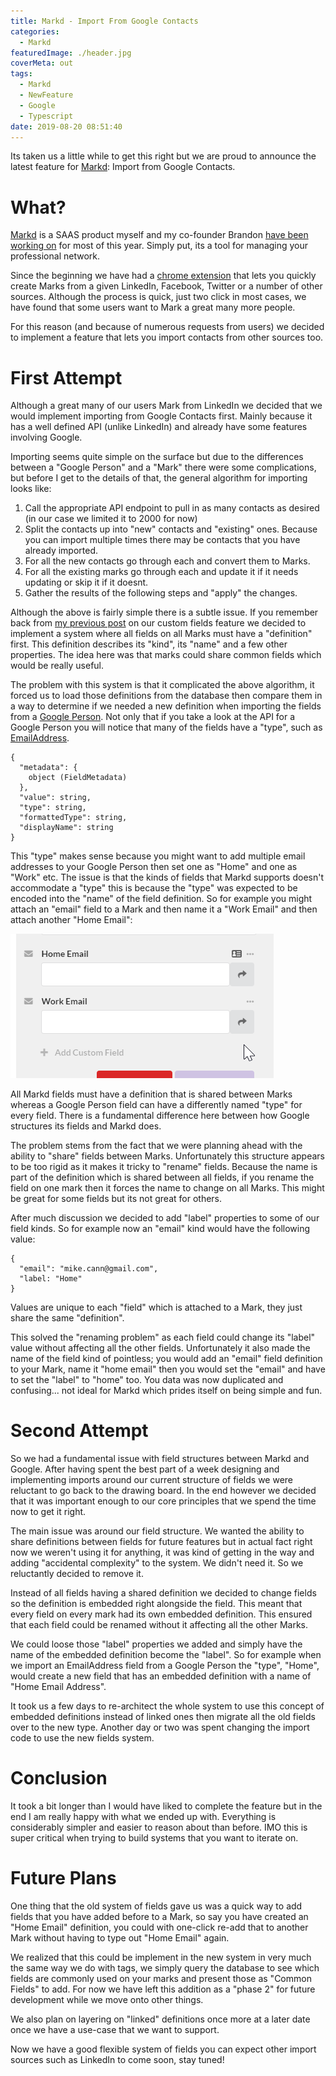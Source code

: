 ```yaml
---
title: Markd - Import From Google Contacts
categories:
  - Markd
featuredImage: ./header.jpg
coverMeta: out
tags:
  - Markd
  - NewFeature
  - Google
  - Typescript
date: 2019-08-20 08:51:40
---
```


Its taken us a little while to get this right but we are proud to announce the latest feature for [Markd](https://markd.co): Import from Google Contacts.

<!-- more -->

# What?

[Markd](https://markd.co) is a SAAS product myself and my co-founder Brandon [have been working on](/personal/farewell-bamboo-hello-markd/) for most of this year. Simply put, its a tool for managing your professional network.

Since the beginning we have had a [chrome extension](https://chrome.google.com/webstore/detail/markd-bookmarks-for-peopl/beaalofkiocejchbpaocbbjhobmambpp) that lets you quickly create Marks from a given LinkedIn, Facebook, Twitter or a number of other sources. Although the process is quick, just two click in most cases, we have found that some users want to Mark a great many more people.

For this reason (and because of numerous requests from users) we decided to implement a feature that lets you import contacts from other sources too.

# First Attempt

Although a great many of our users Mark from LinkedIn we decided that we would implement importing from Google Contacts first. Mainly because it has a well defined API (unlike LinkedIn) and already have some features involving Google.

Importing seems quite simple on the surface but due to the differences between a "Google Person" and a "Mark" there were some complications, but before I get to the details of that, the general algorithm for importing looks like:

1. Call the appropriate API endpoint to pull in as many contacts as desired (in our case we limited it to 2000 for now)
2. Split the contacts up into "new" contacts and "existing" ones. Because you can import multiple times there may be contacts that you have already imported.
3. For all the new contacts go through each and convert them to Marks.
4. For all the existing marks go through each and update it if it needs updating or skip it if it doesnt.
5. Gather the results of the following steps and "apply" the changes.

Although the above is fairly simple there is a subtle issue. If you remember back from [my previous post](https://mikecann.co.uk/markd/markd-custom-fields/) on our custom fields feature we decided to implement a system where all fields on all Marks must have a "definition" first. This definition describes its "kind", its "name" and a few other properties. The idea here was that marks could share common fields which would be really useful.

The problem with this system is that it complicated the above algorithm, it forced us to load those definitions from the database then compare them in a way to determine if we needed a new definition when importing the fields from a [Google Person](https://developers.google.com/people/api/rest/v1/people#Person). Not only that if you take a look at the API for a Google Person you will notice that many of the fields have a "type", such as [EmailAddress](https://developers.google.com/people/api/rest/v1/people#Person.EmailAddress).

```
{
  "metadata": {
    object (FieldMetadata)
  },
  "value": string,
  "type": string,
  "formattedType": string,
  "displayName": string
}
```

This "type" makes sense because you might want to add multiple email addresses to your Google Person then set one as "Home" and one as "Work" etc. The issue is that the kinds of fields that Markd supports doesn't accommodate a "type" this is because the "type" was expected to be encoded into the "name" of the field definition. So for example you might attach an "email" field to a Mark and then name it a "Work Email" and then attach another "Home Email":

![](./ss-home-work-email-fields.png)

All Markd fields must have a definition that is shared between Marks whereas a Google Person field can have a differently named "type" for every field. There is a fundamental difference here between how Google structures its fields and Markd does.

The problem stems from the fact that we were planning ahead with the ability to "share" fields between Marks. Unfortunately this structure appears to be too rigid as it makes it tricky to "rename" fields. Because the name is part of the definition which is shared between all fields, if you rename the field on one mark then it forces the name to change on all Marks. This might be great for some fields but its not great for others.

After much discussion we decided to add "label" properties to some of our field kinds. So for example now an "email" kind would have the following value:

```
{
  "email": "mike.cann@gmail.com",
  "label: "Home"
}
```

Values are unique to each "field" which is attached to a Mark, they just share the same "definition".

This solved the "renaming problem" as each field could change its "label" value without affecting all the other fields. Unfortunately it also made the name of the field kind of pointless; you would add an "email" field definition to your Mark, name it "home email" then you would set the "email" and have to set the "label" to "home" too. You data was now duplicated and confusing... not ideal for Markd which prides itself on being simple and fun.

# Second Attempt

So we had a fundamental issue with field structures between Markd and Google. After having spent the best part of a week designing and implementing imports around our current structure of fields we were reluctant to go back to the drawing board. In the end however we decided that it was important enough to our core principles that we spend the time now to get it right.

The main issue was around our field structure. We wanted the ability to share definitions between fields for future features but in actual fact right now we weren't using it for anything, it was kind of getting in the way and adding "accidental complexity" to the system. We didn't need it. So we reluctantly decided to remove it.

Instead of all fields having a shared definition we decided to change fields so the definition is embedded right alongside the field. This meant that every field on every mark had its own embedded definition. This ensured that each field could be renamed without it affecting all the other Marks.

We could loose those "label" properties we added and simply have the name of the embedded definition become the "label". So for example when we import an EmailAddress field from a Google Person the "type", "Home", would create a new field that has an embedded definition with a name of "Home Email Address".

It took us a few days to re-architect the whole system to use this concept of embedded definitions instead of linked ones then migrate all the old fields over to the new type. Another day or two was spent changing the import code to use the new fields system.

# Conclusion

It took a bit longer than I would have liked to complete the feature but in the end I am really happy with what we ended up with. Everything is considerably simpler and easier to reason about than before. IMO this is super critical when trying to build systems that you want to iterate on.

# Future Plans

One thing that the old system of fields gave us was a quick way to add fields that you have added before to a Mark, so say you have created an "Home Email" definition, you could with one-click re-add that to another Mark without having to type out "Home Email" again.

We realized that this could be implement in the new system in very much the same way we do with tags, we simply query the database to see which fields are commonly used on your marks and present those as "Common Fields" to add. For now we have left this addition as a "phase 2" for future development while we move onto other things.

We also plan on layering on "linked" definitions once more at a later date once we have a use-case that we want to support.

Now we have a good flexible system of fields you can expect other import sources such as LinkedIn to come soon, stay tuned!
